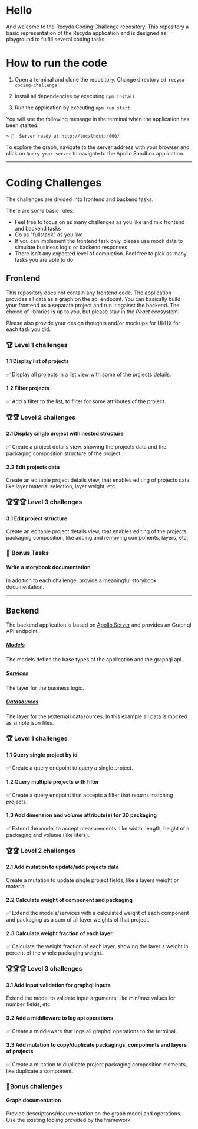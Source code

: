 
# Hello

And welcome to the Recyda Coding Challenge repository. This repository a basic representation of the Recyda application and is designed as playground to fulfill several coding tasks.


# How to run the code

1. Open a terminal and clone the repository. Change directory `cd recyda-coding-challenge`

2. Install all dependencies by executing `npm install`

3. Run the application by executing `npm run start`

You will see the following message in the terminal when the application has been started:
```
> 🚀  Server ready at http://localhost:4000/
```

To explore the graph, navigate to the server address with your browser and click on `Query your server` to navigate to the Apollo Sandbox application.

---

# Coding Challenges

The challenges are divided into frontend and backend tasks. 

There are some basic rules:
- Feel free to focus on as many challenges as you like and mix frontend and backend tasks
- Go as "fullstack" as you like
- If you can implement the frontend task only, please use mock data to simulate business logic or backend responses
- There isn't any expected level of completion. Feel free to pick as many tasks you are able to do

## Frontend

This repository does not contain any frontend code. The application provides all data as a graph on the api endpoint. You can basically build your frontend as a separate project and run it against the backend. The choice of libraries is up to you, but please stay in the *React* ecosystem.

Please also provide your design thoughts and/or mockups for UI/UX for each task you did.

### 🏆 Level 1 challenges

#### 1.1 Display list of projects
✅ Display all projects in a list view with some of the projects details.

#### 1.2 Filter projects
✅ Add a filter to the list, to filter for some attributes of the project.

### 🏆🏆 Level 2 challenges

#### 2.1 Display single project with nested structure
✅ Create a project details view, showing the projects data and the packaging composition structure of the project.

#### 2.2 Edit projects data
Create an editable project details view, that enables editing of projects data, like layer material selection, layer weight, etc.


### 🏆🏆🏆 Level 3 challenges
 
#### 3.1 Edit project structure
Create an editable project details view, that enables editing of the projects packaging composition, like adding and removing components, layers, etc.


### 🏅 Bonus Tasks

#### Write a storybook documentation

In addition to each challenge, provide a meaningful storybook documentation.

---

## Backend

The backend application is based on [Apollo Server](https://www.apollographql.com/docs/apollo-server/v3/) and provides an Graphql API endpoint. 

##### [Models](./src/models)

The models define the base types of the application and the graphql api.

##### [Services](./src/services)

The layer for the business logic.

##### [Datasources](./src/datasources)

The layer for the (external) datasources. In this example all data is mocked as simple json files.


### 🏆 Level 1 challenges

#### 1.1 Query single project by id
✅ Create a query endpoint to query a single project.

#### 1.2 Query multiple projects with filter
✅ Create a query endpoint that accepts a filter that returns matching projects.

#### 1.3 Add dimension and volume attribute(s) for 3D packaging
✅ Extend the model to accept measurements, like width, length, height of a packaging and volume (like liters).


### 🏆🏆 Level 2 challenges

#### 2.1 Add mutation to update/add projects data
Create a mutation to update single project fields, like a layers weight or material

#### 2.2 Calculate weight of component and packaging
✅ Extend the models/services with a calculated weight of each component and packaging as a sum of all layer weights of that project.

#### 2.3 Calculate weight fraction of each layer
✅ Calculate the weight fraction of each layer, showing the layer's weight in percent of the whole packaging weight.


### 🏆🏆🏆 Level 3 challenges

#### 3.1 Add input validation for graphql inputs
Extend the model to validate input arguments, like min/max values for number fields, etc.

#### 3.2 Add a middleware to log api operations
✅ Create a middleware that logs all graphql operations to the terminal.

#### 3.3 Add mutation to copy/duplicate packagings, components and layers of projects
✅ Create a mutation to duplicate project packaging composition elements, like duplicate a component.

### 🏅Bonus challenges

#### Graph documentation
Provide descriptons/documentation on the graph model and operations. Use the existing tooling provided by the framework. 
